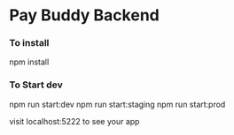 # Pay Buddy Backend


### To install

npm install

### To Start dev

npm run start:dev
npm run start:staging
npm run start:prod

visit localhost:5222 to see your app

